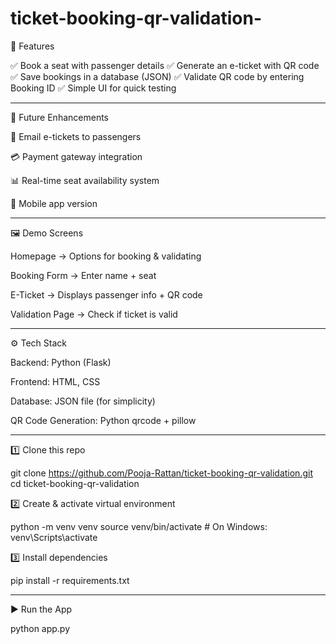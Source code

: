 # ticket-booking-qr-validation-
🎯 Features

✅ Book a seat with passenger details
✅ Generate an e-ticket with QR code
✅ Save bookings in a database (JSON)
✅ Validate QR code by entering Booking ID
✅ Simple UI for quick testing


---

🔮 Future Enhancements

📩 Email e-tickets to passengers

💳 Payment gateway integration

📊 Real-time seat availability system

📱 Mobile app version



---

🖼️ Demo Screens

Homepage → Options for booking & validating

Booking Form → Enter name + seat

E-Ticket → Displays passenger info + QR code

Validation Page → Check if ticket is valid

---

⚙️ Tech Stack

Backend: Python (Flask)

Frontend: HTML, CSS

Database: JSON file (for simplicity)

QR Code Generation: Python qrcode + pillow

---

1️⃣ Clone this repo

git clone https://github.com/Pooja-Rattan/ticket-booking-qr-validation.git
cd ticket-booking-qr-validation

2️⃣ Create & activate virtual environment

python -m venv venv
source venv/bin/activate   # On Windows: venv\Scripts\activate

3️⃣ Install dependencies

pip install -r requirements.txt

---

▶️ Run the App

python app.py


